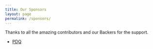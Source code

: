 ```yaml
---
title: Our Sponsors
layout: page
permalink: /sponsors/
---
```


Thanks to all the amazing contributors and our Backers for the support.

- [PDQ](https://pdq.com)
